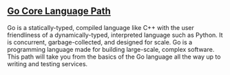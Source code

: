 ## [Go Core Language Path](https://app.pluralsight.com/paths/skill/go-core-language)

Go is a statically-typed, compiled language like C++ with the user friendliness of a dynamically-typed, interpreted language such as Python. It is concurrent, garbage-collected, and designed for scale. Go is a programming language made for building large-scale, complex software. This path will take you from the basics of the Go language all the way up to writing and testing services.
